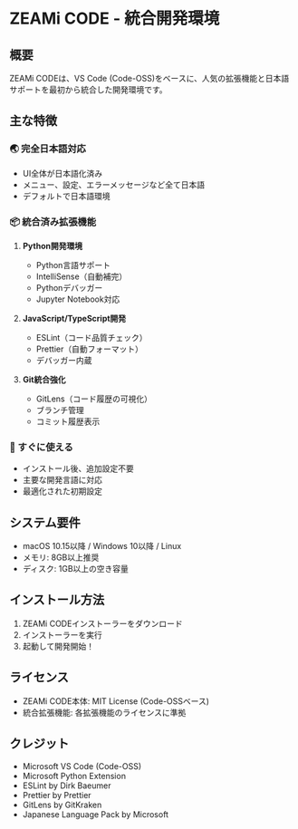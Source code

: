 # ZEAMi CODE - 統合開発環境

## 概要
ZEAMi CODEは、VS Code (Code-OSS)をベースに、人気の拡張機能と日本語サポートを最初から統合した開発環境です。

## 主な特徴

### 🌏 完全日本語対応
- UI全体が日本語化済み
- メニュー、設定、エラーメッセージなど全て日本語
- デフォルトで日本語環境

### 📦 統合済み拡張機能

1. **Python開発環境**
   - Python言語サポート
   - IntelliSense（自動補完）
   - Pythonデバッガー
   - Jupyter Notebook対応

2. **JavaScript/TypeScript開発**
   - ESLint（コード品質チェック）
   - Prettier（自動フォーマット）
   - デバッガー内蔵

3. **Git統合強化**
   - GitLens（コード履歴の可視化）
   - ブランチ管理
   - コミット履歴表示

### 🚀 すぐに使える
- インストール後、追加設定不要
- 主要な開発言語に対応
- 最適化された初期設定

## システム要件
- macOS 10.15以降 / Windows 10以降 / Linux
- メモリ: 8GB以上推奨
- ディスク: 1GB以上の空き容量

## インストール方法
1. ZEAMi CODEインストーラーをダウンロード
2. インストーラーを実行
3. 起動して開発開始！

## ライセンス
- ZEAMi CODE本体: MIT License (Code-OSSベース)
- 統合拡張機能: 各拡張機能のライセンスに準拠

## クレジット
- Microsoft VS Code (Code-OSS)
- Microsoft Python Extension
- ESLint by Dirk Baeumer
- Prettier by Prettier
- GitLens by GitKraken
- Japanese Language Pack by Microsoft